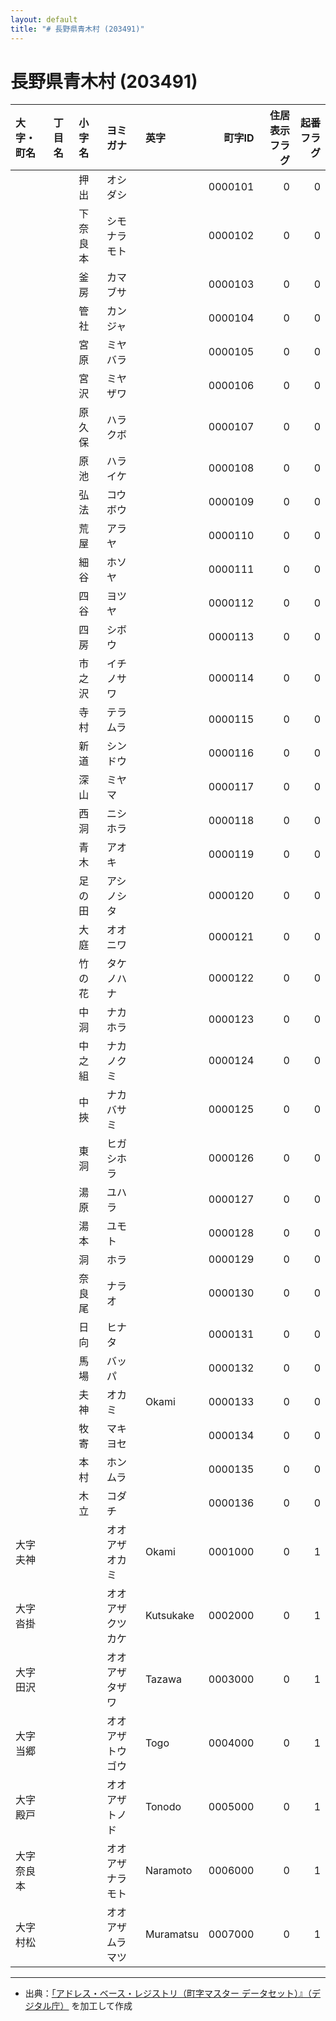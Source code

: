 ```yaml
---
layout: default
title: "# 長野県青木村 (203491)"
---
```


# 長野県青木村 (203491)

| 大字・町名 | 丁目名 | 小字名 | ヨミガナ | 英字 | 町字ID | 住居表示フラグ | 起番フラグ |
|:--------|:------|:------|:-----------------|:---------------------|--------:|----------:|--------:|
|  |  | 押出 | オシダシ |  | 0000101 | 0 | 0 |
|  |  | 下奈良本 | シモナラモト |  | 0000102 | 0 | 0 |
|  |  | 釜房 | カマブサ |  | 0000103 | 0 | 0 |
|  |  | 管社 | カンジャ |  | 0000104 | 0 | 0 |
|  |  | 宮原 | ミヤバラ |  | 0000105 | 0 | 0 |
|  |  | 宮沢 | ミヤザワ |  | 0000106 | 0 | 0 |
|  |  | 原久保 | ハラクボ |  | 0000107 | 0 | 0 |
|  |  | 原池 | ハライケ |  | 0000108 | 0 | 0 |
|  |  | 弘法 | コウボウ |  | 0000109 | 0 | 0 |
|  |  | 荒屋 | アラヤ |  | 0000110 | 0 | 0 |
|  |  | 細谷 | ホソヤ |  | 0000111 | 0 | 0 |
|  |  | 四谷 | ヨツヤ |  | 0000112 | 0 | 0 |
|  |  | 四房 | シボウ |  | 0000113 | 0 | 0 |
|  |  | 市之沢 | イチノサワ |  | 0000114 | 0 | 0 |
|  |  | 寺村 | テラムラ |  | 0000115 | 0 | 0 |
|  |  | 新道 | シンドウ |  | 0000116 | 0 | 0 |
|  |  | 深山 | ミヤマ |  | 0000117 | 0 | 0 |
|  |  | 西洞 | ニシホラ |  | 0000118 | 0 | 0 |
|  |  | 青木 | アオキ |  | 0000119 | 0 | 0 |
|  |  | 足の田 | アシノシタ |  | 0000120 | 0 | 0 |
|  |  | 大庭 | オオニワ |  | 0000121 | 0 | 0 |
|  |  | 竹の花 | タケノハナ |  | 0000122 | 0 | 0 |
|  |  | 中洞 | ナカホラ |  | 0000123 | 0 | 0 |
|  |  | 中之組 | ナカノクミ |  | 0000124 | 0 | 0 |
|  |  | 中挾 | ナカバサミ |  | 0000125 | 0 | 0 |
|  |  | 東洞 | ヒガシホラ |  | 0000126 | 0 | 0 |
|  |  | 湯原 | ユハラ |  | 0000127 | 0 | 0 |
|  |  | 湯本 | ユモト |  | 0000128 | 0 | 0 |
|  |  | 洞 | ホラ |  | 0000129 | 0 | 0 |
|  |  | 奈良尾 | ナラオ |  | 0000130 | 0 | 0 |
|  |  | 日向 | ヒナタ |  | 0000131 | 0 | 0 |
|  |  | 馬場 | バッパ |  | 0000132 | 0 | 0 |
|  |  | 夫神 | オカミ | Okami | 0000133 | 0 | 0 |
|  |  | 牧寄 | マキヨセ |  | 0000134 | 0 | 0 |
|  |  | 本村 | ホンムラ |  | 0000135 | 0 | 0 |
|  |  | 木立 | コダチ |  | 0000136 | 0 | 0 |
| 大字夫神 |  |  | オオアザオカミ | Okami | 0001000 | 0 | 1 |
| 大字沓掛 |  |  | オオアザクツカケ | Kutsukake | 0002000 | 0 | 1 |
| 大字田沢 |  |  | オオアザタザワ | Tazawa | 0003000 | 0 | 1 |
| 大字当郷 |  |  | オオアザトウゴウ | Togo | 0004000 | 0 | 1 |
| 大字殿戸 |  |  | オオアザトノド | Tonodo | 0005000 | 0 | 1 |
| 大字奈良本 |  |  | オオアザナラモト | Naramoto | 0006000 | 0 | 1 |
| 大字村松 |  |  | オオアザムラマツ | Muramatsu | 0007000 | 0 | 1 |

---

- 出典：[「アドレス・ベース・レジストリ（町字マスター データセット）』（デジタル庁）](https://www.digital.go.jp/policies/base_registry_address/) を加工して作成